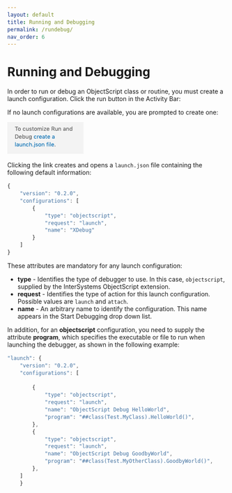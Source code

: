 ```yaml
---
layout: default
title: Running and Debugging
permalink: /rundebug/
nav_order: 6
---
```

# Running and Debugging

In order to run or debug an ObjectScript class or routine, you must create a launch configuration. Click the run button in the Activity Bar:

If no launch configurations are available, you are prompted to create one:

![Create launch configuration.](./assets/images/CreateLaunchConfig.png "create launch configuration")

Clicking the link creates and opens a `launch.json` file containing the following default information:

```js
{
    "version": "0.2.0",
    "configurations": [
        {
            "type": "objectscript",
            "request": "launch",
            "name": "XDebug"
        }
    ]
}
```

These attributes are mandatory for any launch configuration:

- **type** - Identifies the type of debugger to use. In this case, `objectscript`, supplied by the InterSystems ObjectScript extension.
- **request** - Identifies the type of action for this launch configuration. Possible values are `launch` and `attach`.
- **name** - An arbitrary name to identify the configuration. This name appears in the Start Debugging drop down list.

In addition, for an **objectscript** configuration, you need to supply the attribute **program**, which specifies the executable or file to run when launching the debugger, as shown in the following example:

```js
"launch": {
	"version": "0.2.0",
	"configurations": [
      
		{
			"type": "objectscript",
			"request": "launch",
			"name": "ObjectScript Debug HelloWorld",
			"program": "##class(Test.MyClass).HelloWorld()",
		},
		{
			"type": "objectscript",
			"request": "launch",
			"name": "ObjectScript Debug GoodbyWorld",
			"program": "##class(Test.MyOtherClass).GoodbyWorld()",
		},
	]
	}
```


